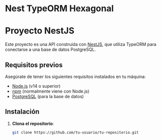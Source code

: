# Nest TypeORM Hexagonal
# Proyecto NestJS

Este proyecto es una API construida con [NestJS](https://nestjs.com/), que utiliza TypeORM para conectarse a una base de datos PostgreSQL.

## Requisitos previos

Asegúrate de tener los siguientes requisitos instalados en tu máquina:

- [Node.js](https://nodejs.org/en/download/) (v14 o superior)
- [npm](https://www.npmjs.com/get-npm) (normalmente viene con Node.js)
- [PostgreSQL](https://www.postgresql.org/download/) (para la base de datos)

## Instalación

1. **Clona el repositorio**:

   ```bash
   git clone https://github.com/tu-usuario/tu-repositorio.git
